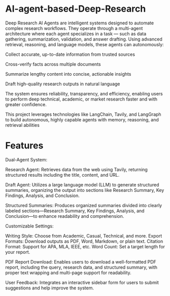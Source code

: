 # AI-agent-based-Deep-Research
Deep Research AI Agents are intelligent systems designed to automate complex research workflows.
They operate through a multi-agent architecture where each agent specializes in a task — such as data gathering, summarization, validation, and answer drafting.
Using advanced retrieval, reasoning, and language models, these agents can autonomously:

Collect accurate, up-to-date information from trusted sources

Cross-verify facts across multiple documents

Summarize lengthy content into concise, actionable insights

Draft high-quality research outputs in natural language

The system ensures reliability, transparency, and efficiency, enabling users to perform deep technical, academic, or market research faster and with greater confidence.

This project leverages technologies like LangChain, Tavily, and LangGraph to build autonomous, highly capable agents with memory, reasoning, and retrieval abilities

# Features
Dual-Agent System:

Research Agent: Retrieves data from the web using Tavily, returning structured results including the title, content, and URL.

Draft Agent: Utilizes a large language model (LLM) to generate structured summaries, organizing the output into sections like Research Summary, Key Findings, Analysis, and Conclusion.

Structured Summaries: Produces organized summaries divided into clearly labeled sections—Research Summary, Key Findings, Analysis, and Conclusion—to enhance readability and comprehension.

Customizable Settings:

Writing Style: Choose from Academic, Casual, Technical, and more.
Export Formats: Download outputs as PDF, Word, Markdown, or plain text.
Citation Format: Support for APA, MLA, IEEE, etc.
Word Count: Set a target length for your report.

PDF Report Download:
Enables users to download a well-formatted PDF report, including the query, research data, and structured summary, with proper text wrapping and multi-page support for readability.

User Feedback: Integrates an interactive sidebar form for users to submit suggestions and help improve the system.




